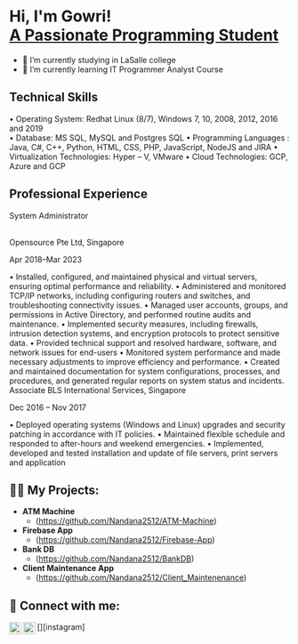 <h1>Hi, I'm Gowri! <br/><a href="https://github.com/Gowri508/Gowri"></a><a href="https://www.linkedin.com/in/gowripallamreddy/">A Passionate Programming Student</a></h1>


- 🔭 I’m currently studying in LaSalle college
- 🌱 I’m currently learning IT Programmer Analyst Course

<h2>Technical Skills</h2>

• Operating System: Redhat Linux (8/7), Windows 7, 10, 2008, 2012, 2016 and 2019 <br/>
• Database: MS SQL, MySQL and Postgres SQL
• Programming Languages : Java, C#, C++, Python, HTML, CSS, PHP, JavaScript, NodeJS and JIRA
• Virtualization Technologies: Hyper – V, VMware
• Cloud Technologies: GCP, Azure and GCP

<h2> Professional Experience </h2>
<p>System Administrator</p><br>
Opensource Pte Ltd, Singapore

Apr 2018–Mar 2023

• Installed, configured, and maintained physical and virtual servers, ensuring optimal performance and reliability.
• Administered and monitored TCP/IP networks, including configuring routers and switches, and
troubleshooting connectivity issues.
• Managed user accounts, groups, and permissions in Active Directory, and performed routine audits and
maintenance.
• Implemented security measures, including firewalls, intrusion detection systems, and encryption protocols to
protect sensitive data.
• Provided technical support and resolved hardware, software, and network issues for end-users
• Monitored system performance and made necessary adjustments to improve efficiency and performance.
• Created and maintained documentation for system configurations, processes, and procedures, and generated
regular reports on system status and incidents.
Associate
BLS International Services, Singapore

Dec 2016 – Nov 2017

• Deployed operating systems (Windows and Linux) upgrades and security patching in accordance with IT
policies.
• Maintained flexible schedule and responded to after-hours and weekend emergencies.
• Implemented, developed and tested installation and update of file servers, print servers and application

  
<h2>👨‍💻 My Projects:</h2>

- <b>ATM Machine</b>
  - (https://github.com/Nandana2512/ATM-Machine)
- <b>Firebase App</b>
  - (https://github.com/Nandana2512/Firebase-App)
- <b>Bank DB</b>
  - (https://github.com/Nandana2512/BankDB)
- <b>Client Maintenance App</b>
  - (https://github.com/Nandana2512/Client_Maintenenance)

<h2> 🤳 Connect with me:</h2>


[<img align="left" alt="Nandana | LinkedIn" width="22px" src="https://cdn.jsdelivr.net/npm/simple-icons@v3/icons/linkedin.svg" />][linkedin]
[<img align="left" alt="Nandana | Instagram" width="22px" src="https://cdn.jsdelivr.net/npm/simple-icons@v3/icons/instagram.svg" />][instagram]



[linkedin]: (https://www.linkedin.com/in/gowripallamreddy/)
